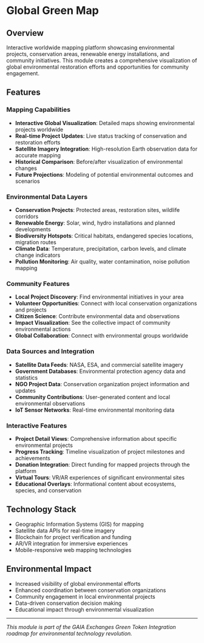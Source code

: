 # Global Green Map

## Overview
Interactive worldwide mapping platform showcasing environmental projects, conservation areas, renewable energy installations, and community initiatives. This module creates a comprehensive visualization of global environmental restoration efforts and opportunities for community engagement.

## Features

### Mapping Capabilities
- **Interactive Global Visualization**: Detailed maps showing environmental projects worldwide
- **Real-time Project Updates**: Live status tracking of conservation and restoration efforts
- **Satellite Imagery Integration**: High-resolution Earth observation data for accurate mapping
- **Historical Comparison**: Before/after visualization of environmental changes
- **Future Projections**: Modeling of potential environmental outcomes and scenarios

### Environmental Data Layers
- **Conservation Projects**: Protected areas, restoration sites, wildlife corridors
- **Renewable Energy**: Solar, wind, hydro installations and planned developments
- **Biodiversity Hotspots**: Critical habitats, endangered species locations, migration routes
- **Climate Data**: Temperature, precipitation, carbon levels, and climate change indicators
- **Pollution Monitoring**: Air quality, water contamination, noise pollution mapping

### Community Features
- **Local Project Discovery**: Find environmental initiatives in your area
- **Volunteer Opportunities**: Connect with local conservation organizations and projects
- **Citizen Science**: Contribute environmental data and observations
- **Impact Visualization**: See the collective impact of community environmental actions
- **Global Collaboration**: Connect with environmental groups worldwide

### Data Sources and Integration
- **Satellite Data Feeds**: NASA, ESA, and commercial satellite imagery
- **Government Databases**: Environmental protection agency data and statistics
- **NGO Project Data**: Conservation organization project information and updates
- **Community Contributions**: User-generated content and local environmental observations
- **IoT Sensor Networks**: Real-time environmental monitoring data

### Interactive Features
- **Project Detail Views**: Comprehensive information about specific environmental projects
- **Progress Tracking**: Timeline visualization of project milestones and achievements
- **Donation Integration**: Direct funding for mapped projects through the platform
- **Virtual Tours**: VR/AR experiences of significant environmental sites
- **Educational Overlays**: Informational content about ecosystems, species, and conservation

## Technology Stack
- Geographic Information Systems (GIS) for mapping
- Satellite data APIs for real-time imagery
- Blockchain for project verification and funding
- AR/VR integration for immersive experiences
- Mobile-responsive web mapping technologies

## Environmental Impact
- Increased visibility of global environmental efforts
- Enhanced coordination between conservation organizations
- Community engagement in local environmental projects
- Data-driven conservation decision making
- Educational impact through environmental visualization

---
*This module is part of the GAIA Exchanges Green Token Integration roadmap for environmental technology revolution.*